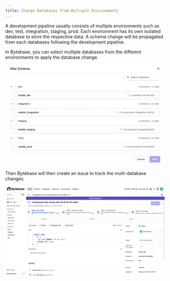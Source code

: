 ```yaml
---
title: Change Databases from Multiple Environments
---
```


A development pipeline usually consists of multiple environments such as dev, test, integration, staging, prod.
Each environment has its own isolated database to store the respective data. A schema change will
be propagated from each databases following the development pipeline.

In Bytebase, you can select multiple databases from the different environments to apply the database change.

![Select database from multiple environments](/static/docs/batch-change/multi-environment-database-select.webp)

Then Bytebase will then create an issue to track the multi-database changes.

![Change Database from multiple environments](/static/docs/batch-change/multi-environment-database-change.webp)
